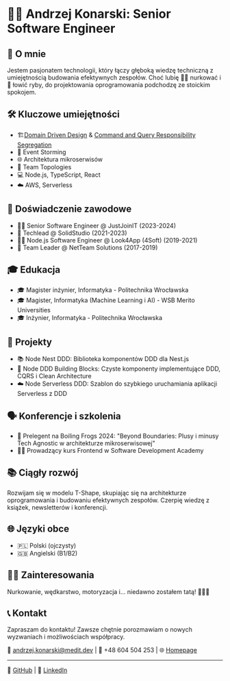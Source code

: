 # 👨‍💻 Andrzej Konarski: Senior Software Engineer

## 🚀 O mnie
Jestem pasjonatem technologii, który łączy głęboką wiedzę techniczną z umiejętnością budowania efektywnych zespołów. Choć lubię 🏊‍♂️ nurkować i 🎣 łowić ryby, do projektowania oprogramowania podchodzę ze stoickim spokojem.

## 🛠 Kluczowe umiejętności
- 🏗[Domain Driven Design](Domain%20Driven%20Design/Domain%20Driven%20Design.md) & [Command and Query Responsibility Segregation](Domain%20Driven%20Design/Command%20and%20Query%20Responsibility%20Segregation.md)
- 🧠 Event Storming
- 🌐 Architektura mikroserwisów
- 🔄 Team Topologies
- 💻 Node.js, TypeScript, React
- ☁️ AWS, Serverless

## 💼 Doświadczenie zawodowe
- 🦸‍♂️ Senior Software Engineer @ JustJoinIT (2023-2024)
- 🏅 Techlead @ SolidStudio (2021-2023)
- 👨‍💻 Node.js Software Engineer @ Look4App (4Soft) (2019-2021)
- 👥 Team Leader @ NetTeam Solutions (2017-2019)

## 🎓 Edukacja
- 🎓 Magister inżynier, Informatyka - Politechnika Wrocławska
- 🎓 Magister, Informatyka (Machine Learning i AI) - WSB Merito Universities
- 🎓 Inżynier, Informatyka - Politechnika Wrocławska

## 🌟 Projekty
- 📚 Node Nest DDD: Biblioteka komponentów DDD dla Nest.js
- 🧱 Node DDD Building Blocks: Czyste komponenty implementujące DDD, CQRS i Clean Architecture
- ☁️ Node Serverless DDD: Szablon do szybkiego uruchamiania aplikacji Serverless z DDD

## 🗣 Konferencje i szkolenia
- 🎤 Prelegent na Boiling Frogs 2024: "Beyond Boundaries: Plusy i minusy Tech Agnostic w architekturze mikroserwisowej"
- 👨‍🏫 Prowadzący kurs Frontend w Software Development Academy

## 📚 Ciągły rozwój
Rozwijam się w modelu T-Shape, skupiając się na architekturze oprogramowania i budowaniu efektywnych zespołów. Czerpię wiedzę z książek, newsletterów i konferencji.

## 🌐 Języki obce
- 🇵🇱 Polski (ojczysty)
- 🇬🇧 Angielski (B1/B2)

## 🏄‍♂️ Zainteresowania
Nurkowanie, wędkarstwo, motoryzacja i... niedawno zostałem tatą! 👨‍👩‍👦

## 📞 Kontakt
Zapraszam do kontaktu! Zawsze chętnie porozmawiam o nowych wyzwaniach i możliwościach współpracy.

📧 andrzej.konarski@medit.dev | 📱 +48 604 504 253 | 🌐 [Homepage](https://medit.dev)

---

🔗 [GitHub](https://github.com/medit-dev) | 🔗 [LinkedIn](https://www.linkedin.com/in/andrzej-konarski/)
